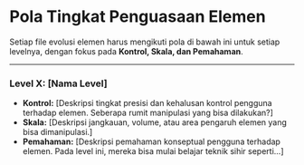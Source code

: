 # Pola Tingkat Penguasaan Elemen

Setiap file evolusi elemen harus mengikuti pola di bawah ini untuk setiap levelnya, dengan fokus pada **Kontrol, Skala, dan Pemahaman**.

---

### Level X: [Nama Level]
*   **Kontrol:** [Deskripsi tingkat presisi dan kehalusan kontrol pengguna terhadap elemen. Seberapa rumit manipulasi yang bisa dilakukan?]
*   **Skala:** [Deskripsi jangkauan, volume, atau area pengaruh elemen yang bisa dimanipulasi.]
*   **Pemahaman:** [Deskripsi pemahaman konseptual pengguna terhadap elemen. Pada level ini, mereka bisa mulai belajar teknik sihir seperti...]